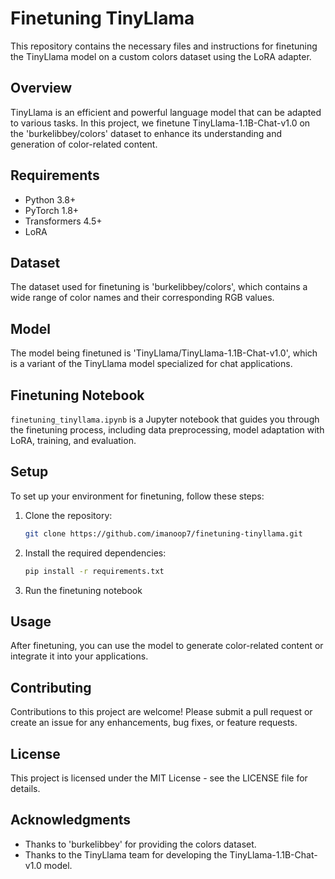 # Finetuning TinyLlama

This repository contains the necessary files and instructions for finetuning the TinyLlama model on a custom colors dataset using the LoRA adapter.

## Overview

TinyLlama is an efficient and powerful language model that can be adapted to various tasks. In this project, we finetune TinyLlama-1.1B-Chat-v1.0 on the 'burkelibbey/colors' dataset to enhance its understanding and generation of color-related content.

## Requirements

- Python 3.8+
- PyTorch 1.8+
- Transformers 4.5+
- LoRA 

## Dataset

The dataset used for finetuning is 'burkelibbey/colors', which contains a wide range of color names and their corresponding RGB values.

## Model

The model being finetuned is 'TinyLlama/TinyLlama-1.1B-Chat-v1.0', which is a variant of the TinyLlama model specialized for chat applications.

## Finetuning Notebook

`finetuning_tinyllama.ipynb` is a Jupyter notebook that guides you through the finetuning process, including data preprocessing, model adaptation with LoRA, training, and evaluation.

## Setup

To set up your environment for finetuning, follow these steps:

1. Clone the repository:
   ``` bash
   git clone https://github.com/imanoop7/finetuning-tinyllama.git
2. Install the required dependencies:
   ``` bash
   pip install -r requirements.txt
3. Run the finetuning notebook
   
## Usage

After finetuning, you can use the model to generate color-related content or integrate it into your applications.

## Contributing

Contributions to this project are welcome! Please submit a pull request or create an issue for any enhancements, bug fixes, or feature requests.

## License

This project is licensed under the MIT License - see the LICENSE file for details.

## Acknowledgments

- Thanks to 'burkelibbey' for providing the colors dataset.
- Thanks to the TinyLlama team for developing the TinyLlama-1.1B-Chat-v1.0 model.




